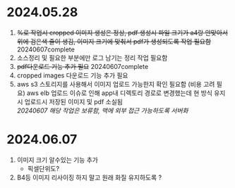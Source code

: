 # 2024.05.28
1. ~~%로 작업시 cropped 이미지 생성은 정상, pdf 생성시 파일 크기가 a4랑 안맞아서 위에 검은색 줄이 생김,
    이미지 크기에 맞춰서 pdf가 생성되도록 작업 필요함~~ 20240607complete
2. 소스정리 및 필요한 부분에만 로그 남기는 정리 작업 필요함
3. ~~pdf다운로드 기능 추가 필요~~ 20240607complete
4. cropped images 다운로드 기능 추가 필요
5. aws s3 스토리지를 사용해서 이미지 업로드 가능한지 확인 필요함 (비용 고려 필요)
    aws elb 업로드 이슈로 인해 app내 디렉토리 경로로 변경했는데 현 방식 유지시 업로드시 저장된 이미지 및 pdf 소실됨
    <br>*20240607 해당 작업은 보류함, 맥에 외부 접근 가능하도록 서버화*

# 2024.06.07
1. 이미지 크기 알수있는 기능 추가
    - 픽셀단위도?
2. B4등 이미지 리사이징 하지 말고 원래 화질 유지하도록 ?
